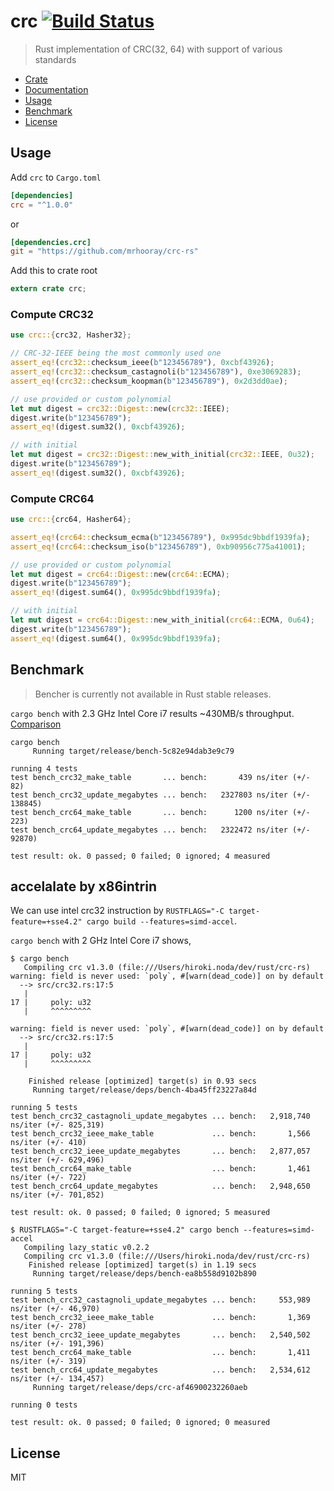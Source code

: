 # crc [![Build Status](https://travis-ci.org/mrhooray/crc-rs.svg?branch=master)](https://travis-ci.org/mrhooray/crc-rs)
> Rust implementation of CRC(32, 64) with support of various standards

* [Crate](https://crates.io/crates/crc)
* [Documentation](http://mrhooray.github.io/crc-rs/crc/index.html)
* [Usage](#usage)
* [Benchmark](#benchmark)
* [License](#license)

## Usage

Add `crc` to `Cargo.toml`

```toml
[dependencies]
crc = "^1.0.0"
```

or

```toml
[dependencies.crc]
git = "https://github.com/mrhooray/crc-rs"
```

Add this to crate root

```rust
extern crate crc;
```

### Compute CRC32

```rust
use crc::{crc32, Hasher32};

// CRC-32-IEEE being the most commonly used one
assert_eq!(crc32::checksum_ieee(b"123456789"), 0xcbf43926);
assert_eq!(crc32::checksum_castagnoli(b"123456789"), 0xe3069283);
assert_eq!(crc32::checksum_koopman(b"123456789"), 0x2d3dd0ae);

// use provided or custom polynomial
let mut digest = crc32::Digest::new(crc32::IEEE);
digest.write(b"123456789");
assert_eq!(digest.sum32(), 0xcbf43926);

// with initial
let mut digest = crc32::Digest::new_with_initial(crc32::IEEE, 0u32);
digest.write(b"123456789");
assert_eq!(digest.sum32(), 0xcbf43926);
```

### Compute CRC64

```rust
use crc::{crc64, Hasher64};

assert_eq!(crc64::checksum_ecma(b"123456789"), 0x995dc9bbdf1939fa);
assert_eq!(crc64::checksum_iso(b"123456789"), 0xb90956c775a41001);

// use provided or custom polynomial
let mut digest = crc64::Digest::new(crc64::ECMA);
digest.write(b"123456789");
assert_eq!(digest.sum64(), 0x995dc9bbdf1939fa);

// with initial
let mut digest = crc64::Digest::new_with_initial(crc64::ECMA, 0u64);
digest.write(b"123456789");
assert_eq!(digest.sum64(), 0x995dc9bbdf1939fa);
```

## Benchmark

> Bencher is currently not available in Rust stable releases.

`cargo bench` with 2.3 GHz Intel Core i7 results ~430MB/s throughput. [Comparison](http://create.stephan-brumme.com/crc32/)

```
cargo bench
     Running target/release/bench-5c82e94dab3e9c79

running 4 tests
test bench_crc32_make_table       ... bench:       439 ns/iter (+/- 82)
test bench_crc32_update_megabytes ... bench:   2327803 ns/iter (+/- 138845)
test bench_crc64_make_table       ... bench:      1200 ns/iter (+/- 223)
test bench_crc64_update_megabytes ... bench:   2322472 ns/iter (+/- 92870)

test result: ok. 0 passed; 0 failed; 0 ignored; 4 measured
```

## accelalate by x86intrin

We can use intel crc32 instruction by `RUSTFLAGS="-C target-feature=+sse4.2" cargo build --features=simd-accel`.

`cargo bench` with 2 GHz Intel Core i7 shows,

```
$ cargo bench
   Compiling crc v1.3.0 (file:///Users/hiroki.noda/dev/rust/crc-rs)
warning: field is never used: `poly`, #[warn(dead_code)] on by default
  --> src/crc32.rs:17:5
   |
17 |     poly: u32
   |     ^^^^^^^^^

warning: field is never used: `poly`, #[warn(dead_code)] on by default
  --> src/crc32.rs:17:5
   |
17 |     poly: u32
   |     ^^^^^^^^^

    Finished release [optimized] target(s) in 0.93 secs
     Running target/release/deps/bench-4ba45ff23227a84d

running 5 tests
test bench_crc32_castagnoli_update_megabytes ... bench:   2,918,740 ns/iter (+/- 825,319)
test bench_crc32_ieee_make_table             ... bench:       1,566 ns/iter (+/- 410)
test bench_crc32_ieee_update_megabytes       ... bench:   2,877,057 ns/iter (+/- 629,496)
test bench_crc64_make_table                  ... bench:       1,461 ns/iter (+/- 722)
test bench_crc64_update_megabytes            ... bench:   2,948,650 ns/iter (+/- 701,852)

test result: ok. 0 passed; 0 failed; 0 ignored; 5 measured

$ RUSTFLAGS="-C target-feature=+sse4.2" cargo bench --features=simd-accel
   Compiling lazy_static v0.2.2
   Compiling crc v1.3.0 (file:///Users/hiroki.noda/dev/rust/crc-rs)
    Finished release [optimized] target(s) in 1.19 secs
     Running target/release/deps/bench-ea8b558d9102b890

running 5 tests
test bench_crc32_castagnoli_update_megabytes ... bench:     553,989 ns/iter (+/- 46,970)
test bench_crc32_ieee_make_table             ... bench:       1,369 ns/iter (+/- 278)
test bench_crc32_ieee_update_megabytes       ... bench:   2,540,502 ns/iter (+/- 191,396)
test bench_crc64_make_table                  ... bench:       1,411 ns/iter (+/- 319)
test bench_crc64_update_megabytes            ... bench:   2,534,612 ns/iter (+/- 134,457)
     Running target/release/deps/crc-af46900232260aeb

running 0 tests

test result: ok. 0 passed; 0 failed; 0 ignored; 0 measured
```

## License

MIT
